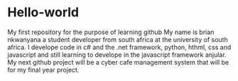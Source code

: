 # Hello-world
My first repository for the purpose of learning github
My name is brian nkwanyana a student developer from south africa at the university of south africa.
I develope code in c# and the .net framework, python, hthml, css and javascript and still learning to develope in the javascript framework anjular.
My next github project will be a cyber cafe management system that will be for my final year project.
